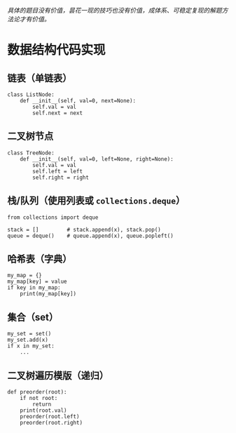 *具体的题目没有价值，昙花一现的技巧也没有价值，成体系、可稳定复现的解题方法论才有价值。* 

# 数据结构代码实现

## 链表（单链表）
```
class ListNode:
    def __init__(self, val=0, next=None):
        self.val = val
        self.next = next

```

## 二叉树节点
```
class TreeNode:
    def __init__(self, val=0, left=None, right=None):
        self.val = val
        self.left = left
        self.right = right

```

## 栈/队列（使用列表或 `collections.deque`）
```
from collections import deque

stack = []         # stack.append(x), stack.pop()
queue = deque()    # queue.append(x), queue.popleft()

```

## 哈希表（字典）
```
my_map = {}
my_map[key] = value
if key in my_map:
    print(my_map[key])

```

## 集合（set）
```
my_set = set()
my_set.add(x)
if x in my_set:
    ...
```

## 二叉树遍历模版（递归）
```
def preorder(root):
    if not root:
        return
    print(root.val)
    preorder(root.left)
    preorder(root.right)
```
